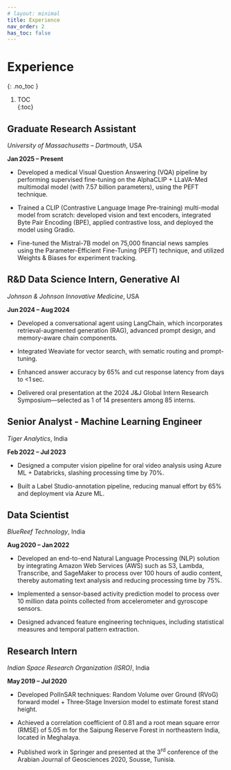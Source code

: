 ```yaml
---
# layout: minimal
title: Experience
nav_order: 2
has_toc: false
---
```



# Experience
{: .no_toc }

1. TOC  
{:toc}

## Graduate Research Assistant
_University of Massachusetts – Dartmouth_, USA

**Jan 2025 – Present**

- Developed a <span class="text-purple-100">medical Visual Question Answering (VQA) pipeline</span> by performing <span class="text-purple-100">supervised fine-tuning on the AlphaCLIP + LLaVA-Med multimodal model (with 7.57 billion parameters)</span>, using the PEFT technique. 

- Trained a <span class="text-purple-100">CLIP (Contrastive Language Image Pre-training) multi-modal model from scratch</span>: developed vision and text encoders, integrated Byte Pair Encoding (BPE), applied contrastive loss, and deployed the model using Gradio.

- <span class="text-purple-100">Fine-tuned the Mistral-7B model</span> on 75,000 financial news samples using the Parameter-Efficient Fine-Tuning (PEFT) technique, and utilized Weights & Biases for experiment tracking.



## R&D Data Science Intern, Generative AI
_Johnson & Johnson Innovative Medicine_, USA

**Jun 2024 – Aug 2024**

- Developed a <span class="text-purple-100">conversational agent using LangChain, which incorporates retrieval-augmented generation (RAG)</span>, advanced prompt design, and memory-aware chain components.

- Integrated <span class="text-purple-100">Weaviate for vector search, with sematic routing and prompt-tuning</span>.  

- Enhanced answer accuracy by 65% and cut response latency from days to <1 sec. 

- Delivered <span class="text-purple-100">oral presentation at the 2024 J&J Global Intern Research Symposium—selected as 1 of 14 presenters among 85 interns</span>.


## Senior Analyst - Machine Learning Engineer
_Tiger Analytics_, India

**Feb 2022 – Jul 2023**

- Designed a <span class="text-purple-100">computer vision pipeline for oral video analysis using Azure ML + Databricks</span>, slashing processing time by 70%.  

- <span class="text-purple-100">Built a Label Studio-annotation pipeline</span>, reducing manual effort by 65% and deployment via Azure ML.


## Data Scientist
_BlueReef Technology_, India

**Aug 2020 – Jan 2022**

- Developed an <span class="text-purple-100">end-to-end Natural Language Processing (NLP) solution by integrating Amazon Web Services (AWS) such as S3, Lambda, Transcribe, and SageMaker</span> to process over 100 hours of audio content, thereby automating text analysis and reducing processing time by 75%.

- <span class="text-purple-100">Implemented a sensor-based activity prediction model to process over 10 million data points</span> collected from accelerometer and gyroscope sensors. 

- <span class="text-purple-100">Designed advanced feature engineering techniques</span>, including statistical measures and temporal pattern extraction.


## Research Intern
_Indian Space Research Organization (ISRO)_, India

**May 2019 – Jul 2020**

- <span class="text-purple-100">Developed PolInSAR techniques: Random Volume over Ground (RVoG) forward model + Three‑Stage Inversion model</span> to estimate forest stand height.  

- <span class="text-purple-100">Achieved a correlation coefficient of 0.81 and a root mean square error (RMSE) of 5.05 m</span> for the Saipung Reserve Forest in northeastern India, located in Meghalaya.

- <span class="text-purple-100">Published work in Springer and presented at the 3<sup>rd</sup> conference of the Arabian Journal of Geosciences 2020, Sousse, Tunisia.</span>







